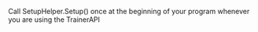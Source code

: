 Call SetupHelper.Setup() once at the beginning of your program whenever you are using the TrainerAPI